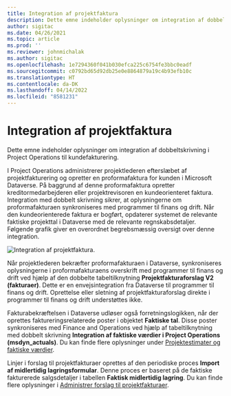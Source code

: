 ```yaml
---
title: Integration af projektfaktura
description: Dette emne indeholder oplysninger om integration af dobbeltskrivning i Project Operations til kundefakturering.
author: sigitac
ms.date: 04/26/2021
ms.topic: article
ms.prod: ''
ms.reviewer: johnmichalak
ms.author: sigitac
ms.openlocfilehash: 1e7294360f041b030efca225c6754fe3bbc0eadf
ms.sourcegitcommit: c0792bd65d92db25e0e8864879a19c4b93efb10c
ms.translationtype: HT
ms.contentlocale: da-DK
ms.lasthandoff: 04/14/2022
ms.locfileid: "8581231"
---
```

# <a name="project-invoice-integration"></a>Integration af projektfaktura

Dette emne indeholder oplysninger om integration af dobbeltskrivning i Project Operations til kundefakturering.

I Project Operations administrerer projektlederen efterslæbet af projektfakturering og opretter en proformafaktura for kunden i Microsoft Dataverse. På baggrund af denne proformafaktura opretter kreditormedarbejderen eller projektrevisoren en kundeorienteret faktura. Integration med dobbelt skrivning sikrer, at oplysningerne om proformafakturaen synkroniseres med programmer til finans og drift. Når den kundeorienterede faktura er bogført, opdaterer systemet de relevante faktiske projekttal i Dataverse med de relevante regnskabsdetaljer. Følgende grafik giver en overordnet begrebsmæssig oversigt over denne integration.

   ![Integration af projektfaktura.](./media/DW5Invoicing.png)

Når projektlederen bekræfter proformafakturaen i Dataverse, synkroniseres oplysningerne i proformafakturaens overskrift med programmer til finans og drift ved hjælp af den dobbelte tabeltilknytning **Projektfakturaforslag V2 (fakturaer)**. Dette er en envejsintegration fra Dataverse til programmer til finans og drift. Oprettelse eller sletning af projektfakturaforslag direkte i programmer til finans og drift understøttes ikke.

Fakturabekræftelsen i Dataverse udløser også forretningslogikken, når der oprettes faktureringsrelaterede poster i objektet **Faktiske tal**. Disse poster synkroniseres med Finance and Operations ved hjælp af tabeltilknytning med dobbelt skrivning **Integration af faktiske værdier i Project Operations (msdyn\_actuals)**. Du kan finde flere oplysninger under [Projektestimater og faktiske værdier](resource-dual-write-estimates-actuals.md). 

Linjer i forslag til projektfakturaer oprettes af den periodiske proces **Import af midlertidig lagringsformular**. Denne proces er baseret på de faktiske fakturerede salgsdetaljer i tabellen **Faktisk midlertidig lagring**. Du kan finde flere oplysninger i [Administrer forslag til projektfakturaer](../invoicing/format-update-project-invoice-proposals.md#create-project-invoice-proposals). 

